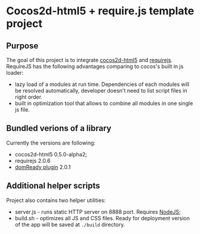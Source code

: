 # Cocos2d-html5 + require.js template project


## Purpose
The goal of this project is to integrate [cocos2d-html5](https://github.com/cocos2d/cocos2d-html5) and [requirejs](http://requirejs.org/).
RequireJS has the following advantages comparing to cocos's built in js loader:

* lazy load of a modules at run time. Dependencies of each modules will be resolved automatically, developer doesn't need to list script files in right order.
* built in optimization tool that allows to combine all modules in one single js file.

## Bundled verions of a library

Currently the versions are following:

* cocos2d-html5 0.5.0-alpha2;
* requirejs 2.0.6
* [domReady plugin](http://requirejs.org/docs/download.html#domReady) 2.0.1

## Additional helper scripts

Project also contains two helper utilities:

* server.js - runs static HTTP server on 8888 port. Requires [NodeJS](http://nodejs.org/);
* build.sh - optimizes all JS and CSS files. Ready for deployment version of the app will be saved at `./build` directory.

